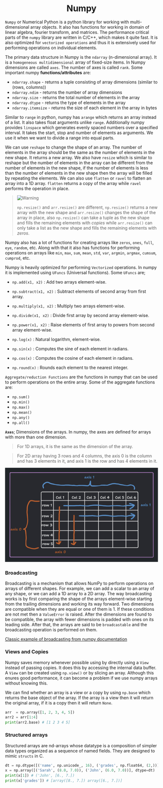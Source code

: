 <h1 align="center"> Numpy </h1>

`Numpy` or Numerical Python is a python library for working with multi-dimensional array objects. It also has functions for working in domain of linear algebra, fourier transform, and matrices. The performance critical parts of the `numpy` library are written in C/C++, which makes it quite fast. It is also optimized for `vectorized operations` and thus it is extensively used for performing operations on individual elements.

The primary data structure in Numpy is the `ndarray` (n-dimensional array). It is a `homogeneous multidimensional` array of fixed-size items. In Numpy dimensions are called `axes`. The number of axes is called `rank`.  Some important numpy **functions/attributes** are:

- `ndarray.shape` - returns a tuple consisting of array dimensions (similar to (rows, columns))
- `ndarray.ndim` - returns the number of array dimensions
- `ndarray.size` - returns the total number of elements in the array
- `ndarray.dtype` - returns the type of elements in the array
- `ndarray.itemsize` - returns the size of each element in the array in bytes

Similar to `range` in python, numpy has `arange` which returns an array instead of a list. It also takes float arguments unlike `range`. Additionally numpy provides `linspace` which generates evenly spaced numbers over a specified interval. It takes the start, stop and number of elements as arguments. We use it when we want to divide a range into equal parts.

We can use `reshape` to change the shape of an array. The number of elements in the array should be the same as the number of elements in the new shape. It returns a new array. We also have `resize` which is similar to reshape but the number of elements in the array can be different from the number of elements in the new shape, if the number of elements is less than the number of elements in the new shape then the array will be filled by repeating the elements. We can also use `flatten` or `ravel` to flatten an array into a 1D array. `flatten` returns a copy of the array while `ravel` performs the operation in place. 

> <picture>
>   <source media="(prefers-color-scheme: light)" srcset="https://raw.githubusercontent.com/Mqxx/GitHub-Markdown/main/blockquotes/badge/light-theme/warning.svg">
>   <img alt="Warning" src="https://raw.githubusercontent.com/Mqxx/GitHub-Markdown/main/blockquotes/badge/dark-theme/warning.svg">
> </picture><br>
>
> `np.resize()` and `arr.resize()` are different, `np.resize()` returns a new array with the new shape and `arr.resize()` changes the shape of the array in place, also `np.resize()` can take a tuple as the new shape and fills the remaining elements with *copies* while `arr.resize()` can only take a list as the new shape and fills the remaining elements with *zeros*.

Numpy also has a lot of functions for creating arrays like `zeros`, `ones`, `full`, `eye`, `random`, etc. Along with that it also has functions for performing operations on arrays like `min`, `max`, `sum`, `mean`, `std`, `var`, `argmin`, `argmax`, `cumsum`, `cumprod`, etc.

Numpy is heavily optimized for performing `Vectorized` operations. In numpy it is implemented using `UFuncs` (Universal functions). Some `UFuncs` are;

- `np.add(x1, x2)` : Add two arrays element-wise.
- `np.subtract(x1, x2)` : Subtract elements of second array from first array.
- `np.multiply(x1, x2)` : Multiply two arrays element-wise.
- `np.divide(x1, x2)` : Divide first array by second array element-wise.
- `np.power(x1, x2)` : Raise elements of first array to powers from second array element-wise.
- `np.log(x)` : Natural logarithm, element-wise.
- `np.sin(x)` : Computes the sine of each element in radians.

- `np.cos(x)` : Computes the cosine of each element in radians.

- `np.round(x)` : Rounds each element to the nearest integer.

`Aggregate/reduction Functions` are the functions in numpy that can be used to perform operations on the entire array. Some of the aggregate functions are:
- `np.sum()`
- `np.min()`
- `np.max()`
- `np.mean()`
- `np.any()`
- `np.all()`

**`Axes`**; Dimensions of the arrays. In numpy, the axes are defined for arrays with more than one dimension. 

>For 1D arrays, it is the same as the dimension of the array. 

> For 2D array having 3 rows and 4 columns, the axis 0 is the column and has 3 elements in it, and axis 1 is the row and has 4 elements in it.

![Axis representation of numpy](image-1.png)

### Broadcasting

Broadcasting is a mechanism that allows NumPy to perform operations on arrays of different shapes. For example, we can add a scalar to an array of any shape, or we can add a 1D array to a 2D array. The way broadcasting works is by first comparing the shape of the arrays element-wise starting from the trailing dimensions and working its way forward. Two dimensions are compatible when they are equal or one of them is 1. If these conditions are not met then a `ValueError` is raised. After the dimensions are found to be compatible, the array with fewer dimensions is padded with ones on its leading side. After that, the arrays are said to be `broadcastable` and the broadcasting operation is performed on them. 

[Classic example of broadcasting from numpy documentation](https://numpy.org/doc/stable/user/basics.broadcasting.html#a-practical-example-vector-quantization)

### Views and Copies

Numpy saves memory whenever possible using by directly using a `View` instead of passing copies. It does this by accessing the internal data buffer. A `View` can be created using `np.view()` or by slicing an array. Although this enures good performance, it can become a problem if we use numpy arrays without knowing this.

We can find whether an array is a view or a copy by using `np.base` which returns the base object of the array. If the array is a view then it will return the original array, if it is a copy then it will return `None`.

```python
arr  = np.array([1, 2, 3, 4, 5])
arr2 = arr[1:4]
print(arr2.base) # [1 2 3 4 5]
```

### Structured arrays

Structured arrays are nd-arrays whose datatype is a composition of simpler data types organized as a sequence of named fields. They are designed to mimic `structs` in C. 

```python
dt = np.dtype([('name', np.unicode_, 16), ('grades', np.float64, (2,))])
x = np.array([('Sarah', (8.0, 7.0)), ('John', (6.0, 7.0))], dtype=dt)
print(x[1]) # ('John', [6., 7.])
print(x['grades']) # [array([8., 7.]) array([6., 7.])]
```
